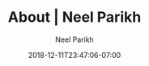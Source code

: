 ---
title: "About | Neel Parikh"
date: 2018-12-11T23:47:06-07:00
draft: true
author: "Neel Parikh"
---